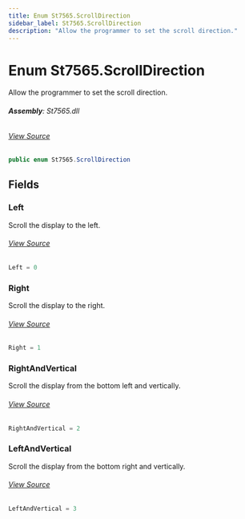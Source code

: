 ```yaml
---
title: Enum St7565.ScrollDirection
sidebar_label: St7565.ScrollDirection
description: "Allow the programmer to set the scroll direction."
---
```

# Enum St7565.ScrollDirection
Allow the programmer to set the scroll direction.

###### **Assembly**: St7565.dll
###### [View Source](https://github.com/WildernessLabs/Meadow.Foundation.git/blob/develop/Source/Meadow.Foundation.Peripherals/Displays.St7565/Driver/St7565.Enums.cs#L11)
```csharp title="Declaration"
public enum St7565.ScrollDirection
```
## Fields
### Left
Scroll the display to the left.
###### [View Source](https://github.com/WildernessLabs/Meadow.Foundation.git/blob/develop/Source/Meadow.Foundation.Peripherals/Displays.St7565/Driver/St7565.Enums.cs#L16)
```csharp title="Declaration"
Left = 0
```
### Right
Scroll the display to the right.
###### [View Source](https://github.com/WildernessLabs/Meadow.Foundation.git/blob/develop/Source/Meadow.Foundation.Peripherals/Displays.St7565/Driver/St7565.Enums.cs#L20)
```csharp title="Declaration"
Right = 1
```
### RightAndVertical
Scroll the display from the bottom left and vertically.
###### [View Source](https://github.com/WildernessLabs/Meadow.Foundation.git/blob/develop/Source/Meadow.Foundation.Peripherals/Displays.St7565/Driver/St7565.Enums.cs#L24)
```csharp title="Declaration"
RightAndVertical = 2
```
### LeftAndVertical
Scroll the display from the bottom right and vertically.
###### [View Source](https://github.com/WildernessLabs/Meadow.Foundation.git/blob/develop/Source/Meadow.Foundation.Peripherals/Displays.St7565/Driver/St7565.Enums.cs#L28)
```csharp title="Declaration"
LeftAndVertical = 3
```
